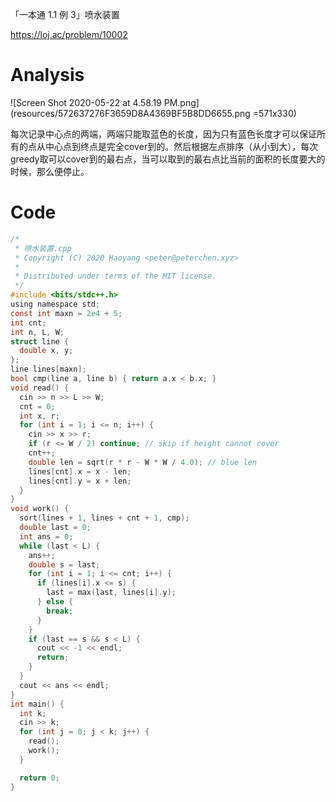 「一本通 1.1 例 3」喷水装置

https://loj.ac/problem/10002

# Analysis

![Screen Shot 2020-05-22 at 4.58.19 PM.png](resources/572637276F3659D8A4369BF5B8DD6655.png =571x330)

每次记录中心点的两端，两端只能取蓝色的长度，因为只有蓝色长度才可以保证所有的点从中心点到终点是完全cover到的。然后根据左点排序（从小到大），每次greedy取可以cover到的最右点，当可以取到的最右点比当前的面积的长度要大的时候，那么便停止。

# Code

```c
/*
 * 喷水装置.cpp
 * Copyright (C) 2020 Haoyang <peter@peterchen.xyz>
 *
 * Distributed under terms of the MIT license.
 */
#include <bits/stdc++.h>
using namespace std;
const int maxn = 2e4 + 5;
int cnt;
int n, L, W;
struct line {
  double x, y;
};
line lines[maxn];
bool cmp(line a, line b) { return a.x < b.x; }
void read() {
  cin >> n >> L >> W;
  cnt = 0;
  int x, r;
  for (int i = 1; i <= n; i++) {
    cin >> x >> r;
    if (r <= W / 2) continue; // skip if height cannot cover
    cnt++;
    double len = sqrt(r * r - W * W / 4.0); // blue len 
    lines[cnt].x = x - len;
    lines[cnt].y = x + len;
  }
}
void work() {
  sort(lines + 1, lines + cnt + 1, cmp);
  double last = 0;
  int ans = 0;
  while (last < L) {
    ans++;
    double s = last;
    for (int i = 1; i <= cnt; i++) {
      if (lines[i].x <= s) {
        last = max(last, lines[i].y);
      } else {
        break;
      }
    }
    if (last == s && s < L) {
      cout << -1 << endl;
      return;
    }
  }
  cout << ans << endl;
}
int main() {
  int k;
  cin >> k;
  for (int j = 0; j < k; j++) {
    read();
    work();
  }

  return 0;
}

```


